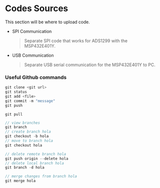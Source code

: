 # Codes Sources

This section will be where to upload code.

 - SPI Communication
   > Separate SPI code that works for ADS1299 with the MSP432E401Y.
 - USB Communication 
   > Separate USB serial communication for the MSP432E401Y to PC.
   

### Useful Github commands

```c
git clone <git url>
git status
git add <file>
git commit -m "message"
git push
```
```
git pull
```
```c
// view branches
git branch
// create branch hola
git checkout -b hola
// move to branch hola
git checkout hola
```
```c
// delete remote branch hola
git push origin --delete hola
// delete local branch hola
git branch -d hola 					       
```
```c
// merge changes from branch hola
git merge hola					     	
```
